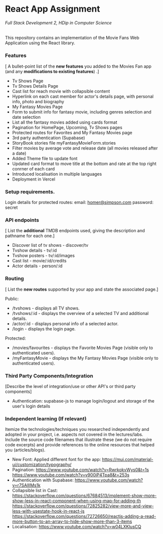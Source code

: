 # React App Assignment

###### Full Stack Development 2, HDip in Computer Science


This repository contains an implementation of the Movie Fans Web Application using the React library. 

### Features
[ A bullet-point list of the __new features__ you added to the Movies Fan app (and any **modifications to existing features**) .]

+ Tv Shows Page
+ Tv Shows Details Page
+ Cast list for reach movie with collapsible content
+ Hyperlink on each cast member for actor's details page, with personal info, photo and biography
+ My Fantasy Movies Page
+ Form to submit info for fantasy movie, including genres selection and date selection
+ List all the fantasy movies added using cards format
+ Pagination for HomePage, Upcoming, Tv Shows pages
+ Protected routes for Favorites and My Fantasy Movies page
+ 3rd party authentication (Supabase)
+ StoryBook stories file myFantasyMovieForm.stories
+ Filter movies by average vote and release date (all movies released after a date)
+ Added Theme file to update font
+ Updated card format to move title at the bottom and rate at the top right conrner of each card
+ Introduced localisation in multiple languages
+ Deployment in Vercel



### Setup requirements.

Login details for protected routes:
email: homer@simpson.com
password: secret


### API endpoints

[ List the __additional__ TMDB endpoints used, giving the description and pathname for each one.] 

+ Discover list of tv shows - discover/tv
+ Tvshow details - tv/:id
+ Tvshow posters - tv/:id/images
+ Cast list - movie/:id/credits
+ Actor details - person/:id


### Routing

[ List the __new routes__ supported by your app and state the associated page.]

Public:
+ /tvshows - displays all TV shows.
+ /tvshows/:id - displays the overview of a selected TV and additional details.
+ /actor/:id - displays personal info of a selected actor.
+ /login - displays the login page.

Protected:
+ /movies/favourites - displays the Favorite Movies Page (visible only to authenticated users).
+ /myFantasyMovie - displays the My Fantasy Movies Page (visible only to authenticated users).


### Third Party Components/Integration

[Describe the level of  integration/use or other API's or third party components]

+ Authentication: supabase-js to manage login/logout and storage of the user's login details


### Independent learning (If relevant)

Itemize the technologies/techniques you researched independently and adopted in your project, 
i.e. aspects not covered in the lectures/labs. Include the source code filenames that illustrate these 
(we do not require code excerpts) and provide references to the online resources that helped you (articles/blogs).

+ New Font: Applied different font for the app: https://mui.com/material-ui/customization/typography/
+ Pagination: 
    https://www.youtube.com/watch?v=RwrkokvWys0&t=1s
    https://www.youtube.com/watch?v=v900iP4Tpa8&t=253s
+ Authentication with Supabase: https://www.youtube.com/watch?v=r7SAlIlMs1k 
+ Collapsible list in Cast: 
    https://stackoverflow.com/questions/67684513/implement-show-more-show-less-in-react-component-when-using-map-for-adding-th
    https://stackoverflow.com/questions/72825282/view-more-and-view-less-with-usestate-hook-in-react-js
    https://stackoverflow.com/questions/72726650/reactjs-adding-a-read-more-button-to-an-array-to-hide-show-more-than-3-items
+ Localisation: https://www.youtube.com/watch?v=w04LXKlusCQ




